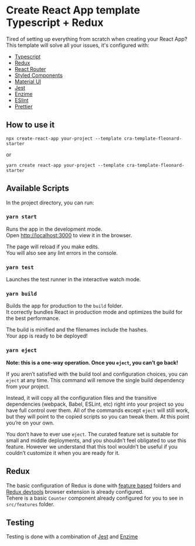 # Create React App template Typescript + Redux

Tired of setting up everything from scratch when creating your React App?
This template will solve all your issues, it's configured with:
- [Typescript](https://www.typescriptlang.org/)
- [Redux](https://redux.js.org/)
- [React Router](https://reacttraining.com/react-router/)
- [Styled Components](https://styled-components.com/)
- [Material UI](https://material-ui.com/)
- [Jest](https://jestjs.io/)
- [Enzime](https://enzymejs.github.io/enzyme/)
- [ESlint](https://eslint.org/)
- [Prettier](https://prettier.io/)


## How to use it
```
npx create-react-app your-project --template cra-template-fleonard-starter
```
or
```
yarn create react-app your-project --template cra-template-fleonard-starter
```

## Available Scripts

In the project directory, you can run:

### `yarn start`

Runs the app in the development mode.<br />
Open [http://localhost:3000](http://localhost:3000) to view it in the browser.

The page will reload if you make edits.<br />
You will also see any lint errors in the console.

### `yarn test`

Launches the test runner in the interactive watch mode.

### `yarn build`

Builds the app for production to the `build` folder.<br />
It correctly bundles React in production mode and optimizes the build for the best performance.

The build is minified and the filenames include the hashes.<br />
Your app is ready to be deployed!

### `yarn eject`

**Note: this is a one-way operation. Once you `eject`, you can’t go back!**

If you aren’t satisfied with the build tool and configuration choices, you can `eject` at any time. This command will remove the single build dependency from your project.

Instead, it will copy all the configuration files and the transitive dependencies (webpack, Babel, ESLint, etc) right into your project so you have full control over them. All of the commands except `eject` will still work, but they will point to the copied scripts so you can tweak them. At this point you’re on your own.

You don’t have to ever use `eject`. The curated feature set is suitable for small and middle deployments, and you shouldn’t feel obligated to use this feature. However we understand that this tool wouldn’t be useful if you couldn’t customize it when you are ready for it.

## Redux
The basic configuration of Redux is done with [feature based](https://redux.js.org/style-guide/style-guide/#structure-files-as-feature-folders-or-ducks) folders and [Redux devtools](http://extension.remotedev.io/) browser extension is already configured.<br />
Tehere is a basic `Counter` component already configured for you to see in `src/features` folder.

## Testing
Testing is done with a combination of [Jest](https://jestjs.io/) and [Enzime](https://enzymejs.github.io/enzyme/)
